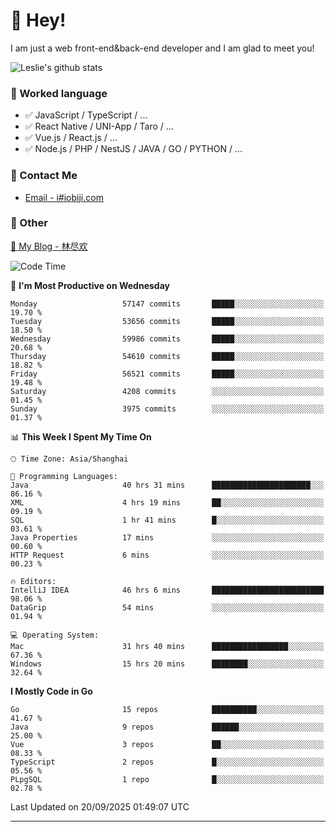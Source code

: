 # 👋 Hey!

I am just a web front-end&back-end developer and I am glad to meet you!

![Leslie's github stats](https://github-readme-stats.vercel.app/api?username=unsafe-ptr&&show_icons=true&&title_color=1abc9c&&icon_color=1abc9c)


### 📝 Worked language

- ✅ JavaScript / TypeScript / ...
- ✅ React Native / UNI-App / Taro / ...
- ✅ Vue.js / React.js / ...
- ✅ Node.js / PHP / NestJS / JAVA / GO / PYTHON / ...

### 📮 Contact Me

- [Email - i#iobiji.com](mailto:i@iobiji.com)


### 🤪 Other

[📌 My Blog - 林尽欢](https://iobiji.com)

<!--START_SECTION:waka-->
![Code Time](http://img.shields.io/badge/Code%20Time-2%2C164%20hrs%2039%20mins-blue)

📅 **I'm Most Productive on Wednesday** 

```text
Monday                   57147 commits       █████░░░░░░░░░░░░░░░░░░░░   19.70 % 
Tuesday                  53656 commits       █████░░░░░░░░░░░░░░░░░░░░   18.50 % 
Wednesday                59986 commits       █████░░░░░░░░░░░░░░░░░░░░   20.68 % 
Thursday                 54610 commits       █████░░░░░░░░░░░░░░░░░░░░   18.82 % 
Friday                   56521 commits       █████░░░░░░░░░░░░░░░░░░░░   19.48 % 
Saturday                 4208 commits        ░░░░░░░░░░░░░░░░░░░░░░░░░   01.45 % 
Sunday                   3975 commits        ░░░░░░░░░░░░░░░░░░░░░░░░░   01.37 % 
```


📊 **This Week I Spent My Time On** 

```text
🕑︎ Time Zone: Asia/Shanghai

💬 Programming Languages: 
Java                     40 hrs 31 mins      ██████████████████████░░░   86.16 % 
XML                      4 hrs 19 mins       ██░░░░░░░░░░░░░░░░░░░░░░░   09.19 % 
SQL                      1 hr 41 mins        █░░░░░░░░░░░░░░░░░░░░░░░░   03.61 % 
Java Properties          17 mins             ░░░░░░░░░░░░░░░░░░░░░░░░░   00.60 % 
HTTP Request             6 mins              ░░░░░░░░░░░░░░░░░░░░░░░░░   00.23 % 

🔥 Editors: 
IntelliJ IDEA            46 hrs 6 mins       █████████████████████████   98.06 % 
DataGrip                 54 mins             ░░░░░░░░░░░░░░░░░░░░░░░░░   01.94 % 

💻 Operating System: 
Mac                      31 hrs 40 mins      █████████████████░░░░░░░░   67.36 % 
Windows                  15 hrs 20 mins      ████████░░░░░░░░░░░░░░░░░   32.64 % 
```

**I Mostly Code in Go** 

```text
Go                       15 repos            ██████████░░░░░░░░░░░░░░░   41.67 % 
Java                     9 repos             ██████░░░░░░░░░░░░░░░░░░░   25.00 % 
Vue                      3 repos             ██░░░░░░░░░░░░░░░░░░░░░░░   08.33 % 
TypeScript               2 repos             █░░░░░░░░░░░░░░░░░░░░░░░░   05.56 % 
PLpgSQL                  1 repo              █░░░░░░░░░░░░░░░░░░░░░░░░   02.78 % 
```




 Last Updated on 20/09/2025 01:49:07 UTC
<!--END_SECTION:waka-->
---
